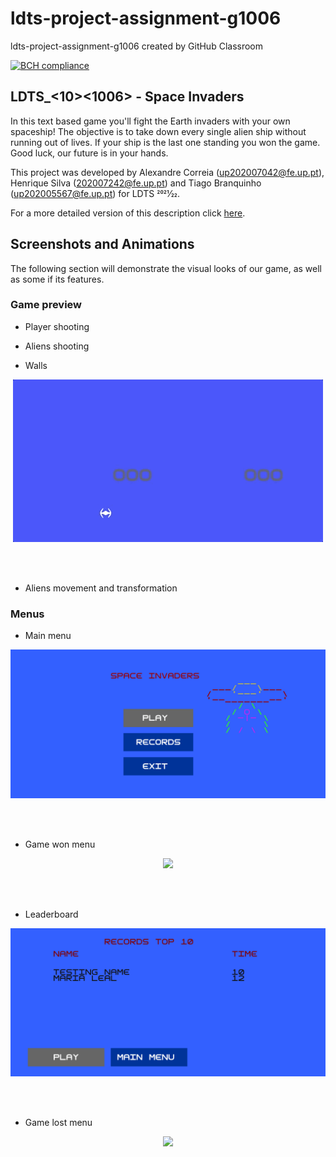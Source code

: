 # ldts-project-assignment-g1006
ldts-project-assignment-g1006 created by GitHub Classroom

[![BCH compliance](https://bettercodehub.com/edge/badge/FEUP-LDTS-2021/ldts-project-assignment-g1006?branch=main&token=6c2912fabeb46d2118283b31263a3e4c40ce67a8)](https://bettercodehub.com/)

## LDTS_<10><1006> - Space Invaders


In this text based game you'll fight the Earth invaders with your own spaceship! The objective is to take down every single alien ship without running out of lives. If your ship is the last one standing you won the game. Good luck, our future is in your hands.

This project was developed by Alexandre Correia (up202007042@fe.up.pt), Henrique Silva (202007242@fe.up.pt) and Tiago Branquinho (up202005567@fe.up.pt) for LDTS 2021⁄22.

For a more detailed version of this description click [here](./docs/report.md).


## Screenshots and Animations

The following section will demonstrate the visual looks of our game, as well as some if its features.

### Game preview

- Player shooting

- Aliens shooting

- Walls

<p align="center" justify="center">
  <img src="docs/gifs/walls.gif"/>
</p>
<br>
<br />

- Aliens movement and transformation

### Menus

- Main menu

<p align="center" justify="center">
  <img src="docs/images/mainmenu.png"/>
</p>
<br>
<br />

- Game won menu

<p align="center" justify="center">
  <img src="docs/images/menuwon.png"/>
</p>
<br>
<br />

- Leaderboard

<p align="center" justify="center">
  <img src="docs/images/leaderboard.png"/>
</p>
<br>
<br />

- Game lost menu

<p align="center" justify="center">
  <img src="docs/images/menulost.png"/>
</p>
<br>
<br />